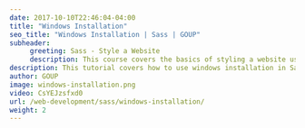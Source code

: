 ```yaml
---
date: 2017-10-10T22:46:04-04:00
title: "Windows Installation"
seo_title: "Windows Installation | Sass | GOUP"
subheader:
     greeting: Sass - Style a Website
     description: This course covers the basics of styling a website using Sass. Work your way through the videos/articles and I'll teach you everything you need to know to style a basic website!
description: This tutorial covers how to use windows installation in Sass.
author: GOUP
image: windows-installation.png
video: CsYEJzsfxd0
url: /web-development/sass/windows-installation/
weight: 2
---
```

